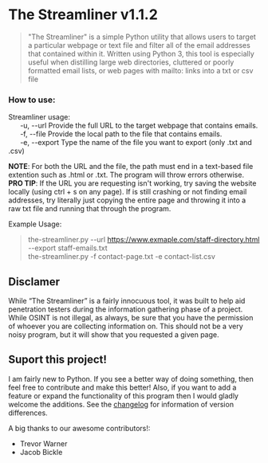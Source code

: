 # The Streamliner v1.1.2
>"The Streamliner" is a simple Python utility that allows users to target a particular webpage or text file and filter all of the email addresses that contained within it. Written using Python 3, this tool is especially useful when distilling large web directories, cluttered or poorly formatted email lists, or web pages with mailto: links into a txt or csv file

### How to use:
Streamliner usage:  
&nbsp;&nbsp;&nbsp;&nbsp;&nbsp;&nbsp;-u, --url          Provide the full URL to the target webpage that contains emails.  
&nbsp;&nbsp;&nbsp;&nbsp;&nbsp;&nbsp;-f, --file         Provide the local path to the file that contains emails.  
&nbsp;&nbsp;&nbsp;&nbsp;&nbsp;&nbsp;-e, --export       Type the name of the file you want to export (only .txt and .csv)  
  
**NOTE**: For both the URL and the file, the path must end in a text-based file extention such as .html or .txt. The program will throw errors otherwise.  
**PRO TIP**: If the URL you are requesting isn't working, try saving the website locally (using ctrl + s on any page). If is still crashing or not finding email addresses, try literally just copying the entire page and throwing it into a raw txt file and running that through the program. 

Example Usage:
>the-streamliner.py --url https://www.exmaple.com/staff-directory.html --export staff-emails.txt  
>the-streamliner.py -f contact-page.txt -e contact-list.csv

## Disclamer
While “The Streamliner” is a fairly innocuous tool, it was built to help aid penetration testers during the information gathering phase of a project. While OSINT is not illegal, as always, be sure that you have the permission of whoever you are collecting information on. This should not be a very noisy program, but it will show that you requested a given page.

## Suport this project!
I am fairly new to Python. If you see a better way of doing something, then feel free to contribute and make this better! Also, if you want to add a feature or expand the functionality of this program then I would gladly welcome the additions. See the [changelog](https://github.com/TobinShields/The_Streamliner/blob/master/changelog.md) for information of version differences. 

A big thanks to our awesome contributors!:
* Trevor Warner
* Jacob Bickle

